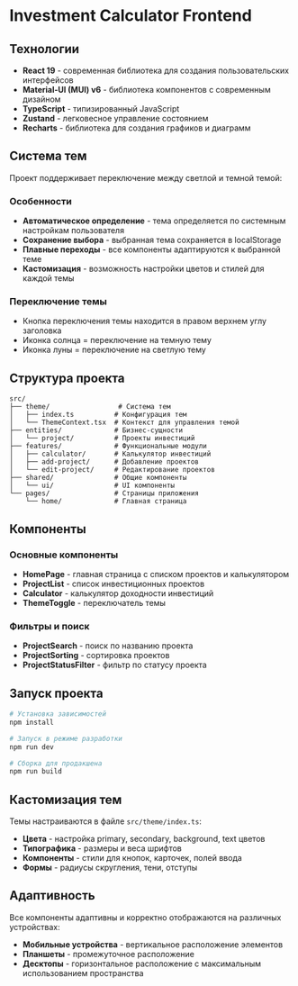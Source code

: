# Investment Calculator Frontend

## Технологии

- **React 19** - современная библиотека для создания пользовательских интерфейсов
- **Material-UI (MUI) v6** - библиотека компонентов с современным дизайном
- **TypeScript** - типизированный JavaScript
- **Zustand** - легковесное управление состоянием
- **Recharts** - библиотека для создания графиков и диаграмм

## Система тем

Проект поддерживает переключение между светлой и темной темой:

### Особенности
- **Автоматическое определение** - тема определяется по системным настройкам пользователя
- **Сохранение выбора** - выбранная тема сохраняется в localStorage
- **Плавные переходы** - все компоненты адаптируются к выбранной теме
- **Кастомизация** - возможность настройки цветов и стилей для каждой темы

### Переключение темы
- Кнопка переключения темы находится в правом верхнем углу заголовка
- Иконка солнца = переключение на темную тему
- Иконка луны = переключение на светлую тему

## Структура проекта

```
src/
├── theme/                 # Система тем
│   ├── index.ts          # Конфигурация тем
│   └── ThemeContext.tsx  # Контекст для управления темой
├── entities/             # Бизнес-сущности
│   └── project/          # Проекты инвестиций
├── features/             # Функциональные модули
│   ├── calculator/       # Калькулятор инвестиций
│   ├── add-project/      # Добавление проектов
│   └── edit-project/     # Редактирование проектов
├── shared/               # Общие компоненты
│   └── ui/               # UI компоненты
└── pages/                # Страницы приложения
    └── home/             # Главная страница
```

## Компоненты

### Основные компоненты
- **HomePage** - главная страница с списком проектов и калькулятором
- **ProjectList** - список инвестиционных проектов
- **Calculator** - калькулятор доходности инвестиций
- **ThemeToggle** - переключатель темы

### Фильтры и поиск
- **ProjectSearch** - поиск по названию проекта
- **ProjectSorting** - сортировка проектов
- **ProjectStatusFilter** - фильтр по статусу проекта

## Запуск проекта

```bash
# Установка зависимостей
npm install

# Запуск в режиме разработки
npm run dev

# Сборка для продакшена
npm run build
```

## Кастомизация тем

Темы настраиваются в файле `src/theme/index.ts`:

- **Цвета** - настройка primary, secondary, background, text цветов
- **Типографика** - размеры и веса шрифтов
- **Компоненты** - стили для кнопок, карточек, полей ввода
- **Формы** - радиусы скругления, тени, отступы

## Адаптивность

Все компоненты адаптивны и корректно отображаются на различных устройствах:
- **Мобильные устройства** - вертикальное расположение элементов
- **Планшеты** - промежуточное расположение
- **Десктопы** - горизонтальное расположение с максимальным использованием пространства
